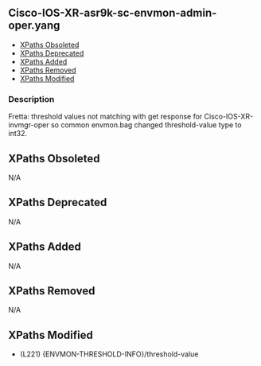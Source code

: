 ## Cisco-IOS-XR-asr9k-sc-envmon-admin-oper.yang

- [XPaths Obsoleted](#xpaths-obsoleted)
- [XPaths Deprecated](#xpaths-deprecated)
- [XPaths Added](#xpaths-added)
- [XPaths Removed](#xpaths-removed)
- [XPaths Modified](#xpaths-modified)

### Description

Fretta: threshold values not matching with get response for Cisco-IOS-XR-invmgr-oper so common envmon.bag changed threshold-value type to int32.

## XPaths Obsoleted

N/A

## XPaths Deprecated

N/A

## XPaths Added

N/A

## XPaths Removed

N/A

## XPaths Modified

- (L221)	{ENVMON-THRESHOLD-INFO}/threshold-value

